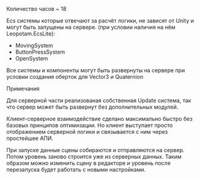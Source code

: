 Количество часов ~ 18

Ecs системы которые отвечают за расчёт логики, не зависят от Unity и могут быть запущены на сервере. (при условии наличия на нём Leopotam.EcsLite):

- MovingSystem
- ButtonPressSystem
- OpenSystem

Все системы и компоненты могут быть развернуты на сервере при условии создания оберток для Vector3 и Quaternion

Примечания

Для серверной части реализованая собственная Update система, так что сервер может быть развернут без дополнительных модулей.

Клиент-серверное взаимодействие сделано максимально быстро без базовых принципов оптимизации. Но клиент выступает просто отображением серверной логики и связывается с ним через простейшее АПИ.

При запуске данные сцены собираются и отправляются на сервер. Потом уровень заново строится уже из серверных данных. Таким образом можно изменить сцену в редакторе и уровень после перезапуска будет работать с новыми настройками.